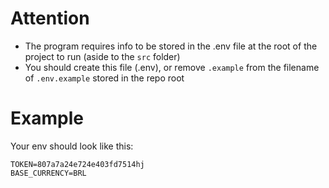 # Attention
- The program requires info to be stored in the .env file at the root of the project to run (aside to the ```src``` folder)
- You should create this file (.env), or remove ```.example``` from the filename of ```.env.example``` stored in the repo root

# Example
Your env should look like this:
```
TOKEN=807a7a24e724e403fd7514hj
BASE_CURRENCY=BRL
```
